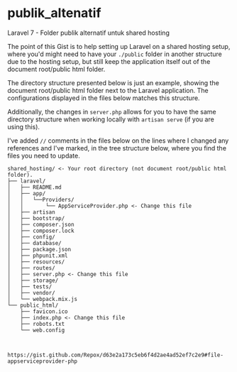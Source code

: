 # publik_altenatif
Laravel 7 - Folder publik alternatif untuk shared hosting

The point of this Gist is to help setting up Laravel on a shared hosting setup, where you'd might need to have your `./public` folder in another structure due to the hosting setup, but still keep the application itself out of the document root/public html folder.

The directory structure presented below is just an example, showing the document root/public html folder next to the Laravel application. The configurations displayed in the files below matches this structure.

Additionally, the changes in `server.php` allows for you to have the same directory structure when working locally with `artisan serve` (if you are using this).

I've added `//` comments in the files below on the lines where I changed any references and I've marked, in the tree structure below, where you find the files you need to update.

```
shared_hosting/ <- Your root directory (not document root/public html folder).
├── laravel/
│   ├── README.md
│   ├── app/
│   │   └──Providers/
│   │       └── AppServiceProvider.php <- Change this file
│   ├── artisan
│   ├── bootstrap/
│   ├── composer.json
│   ├── composer.lock
│   ├── config/
│   ├── database/
│   ├── package.json
│   ├── phpunit.xml
│   ├── resources/
│   ├── routes/
│   ├── server.php <- Change this file
│   ├── storage/
│   ├── tests/
│   ├── vendor/
│   └── webpack.mix.js
└── public_html/
    ├── favicon.ico
    ├── index.php <- Change this file
    ├── robots.txt
    └── web.config



https://gist.github.com/Repox/d63e2a173c5eb6f4d2ae4ad52ef7c2e9#file-appserviceprovider-php
